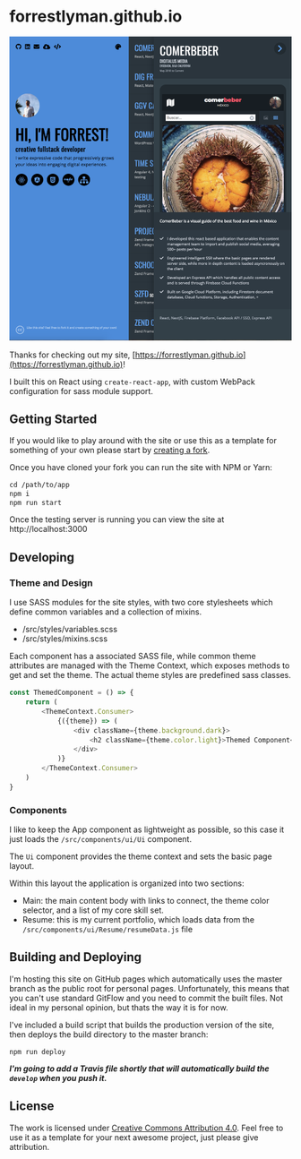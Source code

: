 forrestlyman.github.io
======================

![Site Screenshot](public/images/forrestlyman-screenshot.png)

Thanks for checking out my site, [https://forrestlyman.github.io](https://forrestlyman.github.io)! 

I built this on React using `create-react-app`, with custom WebPack configuration for sass module support.

Getting Started
---------------

If you would like to play around with the site or use this as a template for something of your own please start by [creating 
a fork](https://help.github.com/articles/fork-a-repo/).

Once you have cloned your fork you can run the site with NPM or Yarn:

    cd /path/to/app
    npm i
    npm run start

Once the testing server is running you can view the site at http://localhost:3000
    
Developing
----------

### Theme and Design

I use SASS modules for the site styles, with two core stylesheets which define common variables and a collection of mixins.

* /src/styles/variables.scss
* /src/styles/mixins.scss

Each component has a associated SASS file, while common theme attributes are managed with the Theme Context, which exposes
methods to get and set the theme. The actual theme styles are predefined sass classes.

```javascript
const ThemedComponent = () => {
    return (
        <ThemeContext.Consumer>
            {({theme}) => (
                <div className={theme.background.dark}>
                    <h2 className={theme.color.light}>Themed Component</h2>
                </div>
            )}
        </ThemeContext.Consumer>
    )
}
```

### Components

I like to keep the App component as lightweight as possible, so this case it just loads the `/src/components/ui/Ui` component.

The `Ui` component provides the theme context and sets the basic page layout.

Within this layout the application is organized into two sections:

* Main: the main content body with links to connect, the theme color selector, and a list of my core skill set.
* Resume: this is my current portfolio, which loads data from the `/src/components/ui/Resume/resumeData.js` file

Building and Deploying
----------------------

I'm hosting this site on GitHub pages which automatically uses the master branch as the public root for personal pages.
Unfortunately, this means that you can't use standard GitFlow and you need to commit the built files. Not ideal in my 
personal opinion, but thats the way it is for now.

I've included a build script that builds the production version of the site, then deploys the build directory to the 
master branch:

    npm run deploy
    
___I'm going to add a Travis file shortly that will automatically build the `develop` when you push it.___
    
License
----------

The work is licensed under [Creative Commons Attribution 4.0](https://creativecommons.org/licenses/by/4.0/). Feel free to use it as
a template for your next awesome project, just please give attribution.

